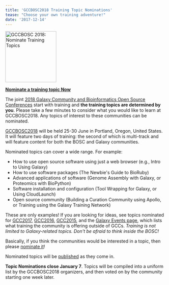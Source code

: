 ```yaml
---
title: 'GCCBOSC2018 Training Topic Nominations'
tease: "Choose your own training adventure!"
date: '2017-12-14'
---
```


[<img class="float-right" src="/images/logos/gcc-bosc-2018-logo-300.png" width="160" alt="GCCBOSC 2018: Nominate Training Topics" />](http://bit.ly/gccbosc2018-tr-nom)

**[Nominate a training topic Now](http://bit.ly/gccbosc2018-tr-nom)**

The joint [2018 Galaxy Community and Bioinformatics Open Source Conferences](https://gccbosc2018.sched.com/) start with training and **the training topics are determined by you**. Please take a few minutes to consider what you would like to learn at GCCBOSC2018. Any topics of interest to these communities can be nominated. 

[GCCBOSC2018](https://gccbosc2018.sched.com/) will be held 25-30 June in Portland, Oregon, United States. It will feature two days of training: the second of which is multi-track and will feature content for both the BOSC and Galaxy communities.  

Nominated topics can cover a wide range. For example:

- How to use open source software using just a web browser (e.g., Intro to Using Galaxy) 
- How to use software packages (The Newbie's Guide to BioRuby)
- Advanced applications of software (Genome Assembly with Galaxy, or Proteomics with BioPython)
- Software installation and configuration (Tool Wrapping for Galaxy, or Using CloudLaunch)
- Open source community (Building a Curation Community using Apollo, or Training using the Galaxy Training Network)

These are only examples!  If you are looking for ideas, see topics nominated for [GCC2017](https://docs.google.com/document/d/1jyCndVqfXx-HsyFJ4hjaK075vDbPM1kE58qO2lJTOG8/edit?usp=sharing), [GCC2016](http://bit.ly/gcc2016noms), [GCC2015](http://bit.ly/gcc2015vote), and the [Galaxy Events page](/events/), which lists what training the community is offering outside of GCCs.  *Training is not limited to Galaxy-related topics.  Don't be afraid to think inside the BOSC!*

Basically, if you think the communities would be interested in a topic, then please [nominate it](http://bit.ly/gccbosc2018-tr-nom)!

Nominated topics will be [published](/events/gccbosc2018/training/) as they come in.

**Topic Nominations close January 7**. Topics will be compiled into a uniform list by the GCCBOSC2018 organizers, and then voted on by the community starting one week later.

